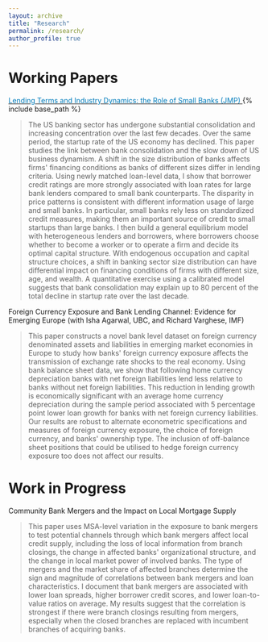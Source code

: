 ```yaml
---
layout: archive
title: "Research"
permalink: /research/
author_profile: true
---
```

Working Papers
======

[<span style="color:#007CBB">Lending Terms and Industry Dynamics: the Role of Small Banks (JMP) </span>](http://sun-woo-lee.github.io/files/Sunwoo_Lee_JMP.pdf){% include base_path %} 

>The US banking sector has undergone substantial consolidation and increasing concentration over the last few decades. Over the same period, the startup rate of the US economy has declined. This paper studies the link between bank consolidation and the slow down of US business dynamism. A shift in the size distribution of banks affects firms' financing conditions as banks of different sizes differ in lending criteria. Using newly matched loan-level data, I show that borrower credit ratings are more strongly associated with loan rates for large bank lenders compared to small bank counterparts. The disparity in price patterns is consistent with different information usage of large and small banks. In particular, small banks rely less on standardized credit measures, making them an important source of credit to small startups than large banks. I then build a general equilibrium model with heterogeneous lenders and borrowers, where borrowers choose whether to become a worker or to operate a firm and decide its optimal capital structure. With endogenous occupation and capital structure choices, a shift in banking sector size distribution can have differential impact on financing conditions of firms with different size, age, and wealth. A quantitative exercise using a calibrated model suggests that bank consolidation may explain up to 80 percent of the total decline in startup rate over the last decade.

Foreign Currency Exposure and Bank Lending Channel: Evidence for Emerging Europe (with Isha Agarwal, UBC, and Richard Varghese, IMF)

>This paper constructs a novel bank level dataset on foreign currency denominated assets and liabilities in emerging market economies in Europe to study how banks' foreign currency exposure affects the transmission of exchange rate shocks to the real economy. Using bank balance sheet data, we show that following home currency depreciation banks with net foreign liabilities lend less  relative to banks without net foreign liabilities. This reduction in lending growth is economically significant with an  average home currency depreciation during the sample period associated with 5 percentage point lower loan growth for banks with net foreign currency liabilities. Our results are robust to alternate econometric specifications and measures of foreign currency exposure, the choice of foreign currency, and banks' ownership type. The inclusion of off-balance sheet positions that could be utilised to hedge foreign currency exposure too does not affect our results.

Work in Progress
======
Community Bank Mergers and the Impact on Local Mortgage Supply
>This paper uses MSA-level variation in the exposure to bank mergers to test potential channels through which bank mergers affect local credit supply, including the loss of local information from branch closings, the change in affected banks' organizational structure, and the change in local market power of involved banks. The type of mergers and the market share of affected branches determine the sign and magnitude of correlations between bank mergers and loan characteristics. I document that bank mergers are associated with lower loan spreads, higher borrower credit scores, and lower loan-to-value ratios on average. My results suggest that the correlation is strongest if there were branch closings resulting from mergers, especially when the closed branches are replaced with incumbent branches of acquiring banks.
